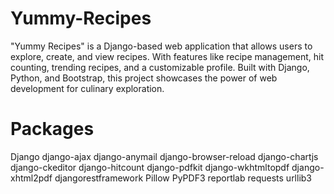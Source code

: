 # Yummy-Recipes
"Yummy Recipes" is a Django-based web application that allows users to explore, create, and view recipes. With features like recipe management, hit counting, trending recipes, and a customizable profile. Built with Django, Python, and Bootstrap, this project showcases the power of web development for culinary exploration.

# Packages

Django
django-ajax
django-anymail
django-browser-reload
django-chartjs
django-ckeditor
django-hitcount
django-pdfkit
django-wkhtmltopdf
django-xhtml2pdf
djangorestframework
Pillow
PyPDF3
reportlab
requests
urllib3
